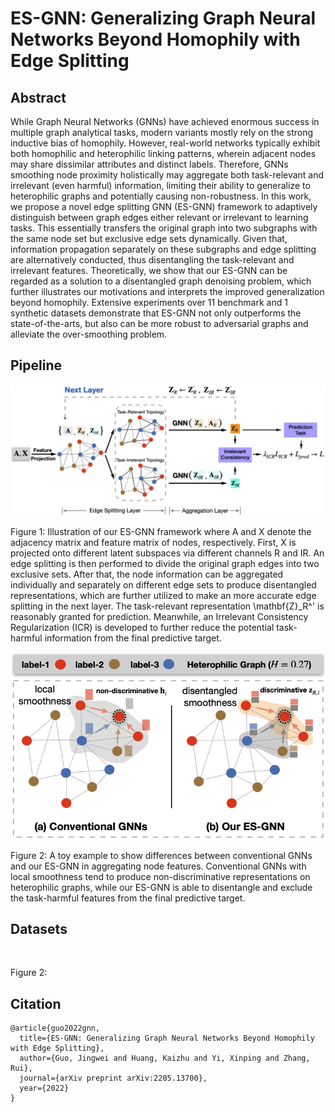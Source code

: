 # ES-GNN: Generalizing Graph Neural Networks Beyond Homophily with Edge Splitting

## Abstract
While Graph Neural Networks (GNNs) have achieved enormous success in multiple graph analytical tasks, modern variants mostly rely on the strong inductive bias of homophily. However, real-world networks typically exhibit both homophilic and heterophilic linking patterns, wherein adjacent nodes may share dissimilar attributes and distinct labels. Therefore, GNNs smoothing node proximity holistically may aggregate both task-relevant and irrelevant (even harmful) information, limiting their ability to generalize to heterophilic graphs and potentially causing non-robustness. In this work, we propose a novel edge splitting GNN (ES-GNN) framework to adaptively distinguish between graph edges either relevant or irrelevant to learning tasks. This essentially transfers the original graph into two subgraphs with the same node set but exclusive edge sets dynamically. Given that, information propagation separately on these subgraphs and edge splitting are alternatively conducted, thus disentangling the task-relevant and irrelevant features. Theoretically, we show that our ES-GNN can be regarded as a solution to a disentangled graph denoising problem, which further illustrates our motivations and interprets the improved generalization beyond homophily. Extensive experiments over 11 benchmark and 1 synthetic datasets demonstrate that ES-GNN not only outperforms the state-of-the-arts, but also can be more robust to adversarial graphs and alleviate the over-smoothing problem.

## Pipeline
<p align = "center">
<img src="https://github.com/jingweio/ES-GNN/blob/main/esgnn_pipline.png"/>
</p>
<p align = "left">
Figure 1: Illustration of our ES-GNN framework where A and X denote the adjacency matrix and feature matrix of nodes, respectively. First, X is projected onto different latent subspaces via different channels R and IR. An edge splitting is then performed to divide the original graph edges into two exclusive sets. After that, the node information can be aggregated individually and separately on different edge sets to produce disentangled representations, which are further utilized to make an more accurate edge splitting in the next layer. The task-relevant representation \mathbf{Z}_R^' is reasonably granted for prediction. Meanwhile, an Irrelevant Consistency Regularization (ICR) is developed to further reduce the potential task-harmful information from the final predictive target.
</p>

<p align = "center">
<img src="https://github.com/jingweio/ES-GNN/blob/main/toy_example.png" width="600">
</p>
<p align = "left">
Figure 2: A toy example to show differences between conventional GNNs and our ES-GNN in aggregating node features. Conventional GNNs with local smoothness tend to produce non-discriminative representations on heterophilic graphs, while our ES-GNN is able to disentangle and exclude the task-harmful features from the final predictive target.
</p>


## Datasets
<p align = "center">
<img src = "">
</p>
<p align = "left">
Figure 2: 
</p>

## 


## Citation
```
@article{guo2022gnn,
  title={ES-GNN: Generalizing Graph Neural Networks Beyond Homophily with Edge Splitting},
  author={Guo, Jingwei and Huang, Kaizhu and Yi, Xinping and Zhang, Rui},
  journal={arXiv preprint arXiv:2205.13700},
  year={2022}
}
```

